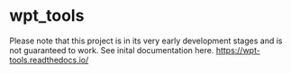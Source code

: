 # wpt_tools
Please note that this project is in its very early development stages and is not guaranteed to work.
See inital documentation here.
https://wpt-tools.readthedocs.io/
